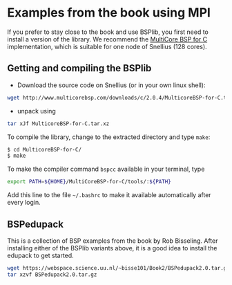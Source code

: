 # Examples from the book using MPI

If you prefer to stay close to the book and use BSPlib, you first need to install a version of the library.
We recommend the [MultiCore BSP for C](http://www.multicorebsp.com/) implementation, which is suitable for
one node of Snellius (128 cores).

## Getting and compiling the BSPlib

- Download the source code on Snellius (or in your own linux shell): 
```bash
wget http://www.multicorebsp.com/downloads/c/2.0.4/MulticoreBSP-for-C.tar.xz
```
- unpack using
```bash
tar xJf MulticoreBSP-for-C.tar.xz
```
To compile the library, change to the extracted directory and type ``make``:
```bash
$ cd MulticoreBSP-for-C/
$ make
```

To make the compiler command ``bspcc`` available in your terminal, type
```bash
export PATH=${HOME}/MultiCoreBSP-for-C/tools/:${PATH}
```
Add this line to the file ``~/.bashrc`` to make it available automatically after every login.

## BSPedupack

This is a collection of BSP examples from the book by Rob Bisseling. After installing either of the BSPlib variants above,
it is a good idea to install the edupack to get started.

```bash
wget https://webspace.science.uu.nl/~bisse101/Book2/BSPedupack2.0.tar.gz
tar xzvf BSPedupack2.0.tar.gz
```
